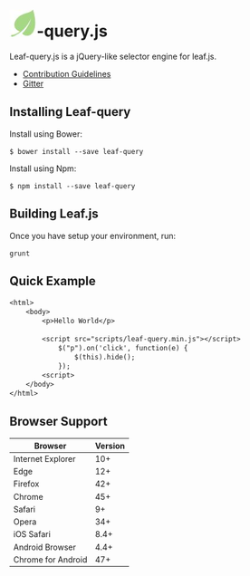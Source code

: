 # ![logo](docs/images/logo.jpg)-query.js

Leaf-query.js is a jQuery-like selector engine for leaf.js.

* [Contribution Guidelines](https://github.com/leaf-web/leaf.seed/blob/master/CONTRIBUTING.md)
* [Gitter](https://gitter.im/leaf-js/lobby)

## Installing Leaf-query

Install using Bower:

	$ bower install --save leaf-query

Install using Npm:

	$ npm install --save leaf-query

## Building Leaf.js

Once you have setup your environment, run:

    grunt

## Quick Example

	<html>
		<body>
			<p>Hello World</p>

			<script src="scripts/leaf-query.min.js"></script>
				$("p").on('click', function(e) {
					$(this).hide();
				});
			<script>
		</body>
	</html>

## Browser Support 

| Browser            | Version |
| ------------------ | ------- |
| Internet Explorer  | 10+     |
| Edge               | 12+     |
| Firefox            | 42+     |
| Chrome             | 45+     |
| Safari             | 9+      |
| Opera              | 34+     |
| iOS Safari         | 8.4+    |
| Android Browser    | 4.4+    |
| Chrome for Android | 47+     |
